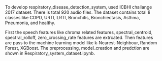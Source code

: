 To develop respiratory_disease_detection_system, used ICBHI challange 2017 dataset. There is total 920 audio files. The dataset contains total 8 classes like COPD, URTI, LRTI, Bronchitis, Bronchiectasis, Asthma, Pneumonia, and healthy.

First the speech features like chroma related features, spectral_centroid, spectral_rolloff, zero_crossing_rate features are extrcated. Then features are pass to the machine learning model like k-Nearest-Neighbour, Random Forest, XGBoost. The preprocessing, model_creation and predction are shown in Respiratory_system_dataset.ipynb. 